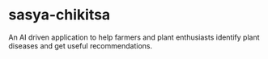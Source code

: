 # sasya-chikitsa
An AI driven application to help farmers and plant enthusiasts identify plant diseases and get useful recommendations.
